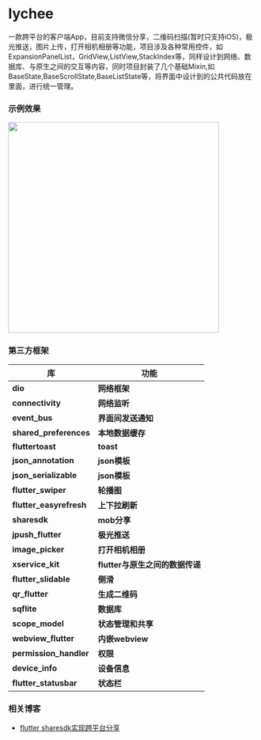 # lychee

一款跨平台的客户端App，目前支持微信分享，二维码扫描(暂时只支持iOS)，极光推送，图片上传，打开相机相册等功能，项目涉及各种常用控件，如ExpansionPanelList，GridView,ListView,StackIndex等，同样设计到网络、数据库、与原生之间的交互等内容，同时项目封装了几个基础Mixin,如BaseState,BaseScrollState,BaseListState等，将界面中设计到的公共代码放在里面，进行统一管理。

### 示例效果

<img src="https://raw.githubusercontent.com/zhaochengxiang/flutter_lychee/master/效果图/1.jpeg" width="426px"/>

### 第三方框架

| 库                          | 功能             |
| -------------------------- | -------------- |
| **dio**                    | **网络框架**       |
| **connectivity**           | **网络监听**       |
| **event_bus**              | **界面间发送通知**       |
| **shared_preferences**     | **本地数据缓存**     |
| **fluttertoast**           | **toast**      |
| **json_annotation**        | **json模板**     |
| **json_serializable**      | **json模板**     |
| **flutter_swiper**         | **轮播图**     |
| **flutter_easyrefresh**    | **上下拉刷新**     |
| **sharesdk**               | **mob分享**     |
| **jpush_flutter**          | **极光推送**     |
| **image_picker**           | **打开相机相册**     |
| **xservice_kit**           | **flutter与原生之间的数据传递**     |
| **flutter_slidable**       | **侧滑**         |
| **qr_flutter**             | **生成二维码**         |
| **sqflite**                | **数据库**        |
| **scope_model**            | **状态管理和共享**    |
| **webview_flutter**        | **内嵌webview**    |
| **permission_handler**     | **权限**         |
| **device_info**            | **设备信息**       |
| **flutter_statusbar**      | **状态栏**        |

### 相关博客
* [flutter sharesdk实现跨平台分享](https://www.jianshu.com/p/6678c29a963c )
